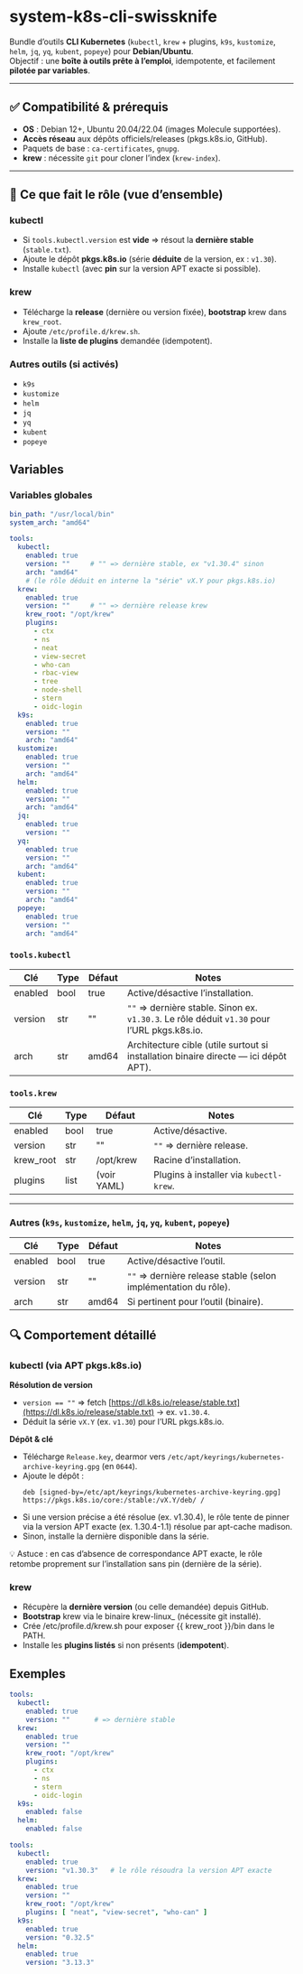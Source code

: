 # system-k8s-cli-swissknife

Bundle d’outils **CLI Kubernetes** (`kubectl`, `krew` + plugins, `k9s`, `kustomize`, `helm`, `jq`, `yq`, `kubent`, `popeye`) pour **Debian/Ubuntu**.  
Objectif : une **boîte à outils prête à l’emploi**, idempotente, et facilement **pilotée par variables**.

---

## ✅ Compatibilité & prérequis

- **OS** : Debian 12+, Ubuntu 20.04/22.04 (images Molecule supportées).
- **Accès réseau** aux dépôts officiels/releases (pkgs.k8s.io, GitHub).
- Paquets de base : `ca-certificates`, `gnupg`.
- **krew** : nécessite `git` pour cloner l’index (`krew-index`).

---

## 🚀 Ce que fait le rôle (vue d’ensemble)

### kubectl
- Si `tools.kubectl.version` est **vide** ⇒ résout la **dernière stable** (`stable.txt`).
- Ajoute le dépôt **pkgs.k8s.io** (série **déduite** de la version, ex : `v1.30`).
- Installe `kubectl` (avec **pin** sur la version APT exacte si possible).

### krew
- Télécharge la **release** (dernière ou version fixée), **bootstrap** krew dans `krew_root`.
- Ajoute `/etc/profile.d/krew.sh`.
- Installe la **liste de plugins** demandée (idempotent).

### Autres outils (si activés)
- `k9s`
- `kustomize`
- `helm`
- `jq`
- `yq`
- `kubent`
- `popeye`

## Variables

### Variables globales

```yaml
bin_path: "/usr/local/bin"
system_arch: "amd64"
```

```yaml
tools:
  kubectl:
    enabled: true
    version: ""     # "" => dernière stable, ex "v1.30.4" sinon
    arch: "amd64"
    # (le rôle déduit en interne la "série" vX.Y pour pkgs.k8s.io)
  krew:
    enabled: true
    version: ""     # "" => dernière release krew
    krew_root: "/opt/krew"
    plugins:
      - ctx
      - ns
      - neat
      - view-secret
      - who-can
      - rbac-view
      - tree
      - node-shell
      - stern
      - oidc-login
  k9s:
    enabled: true
    version: ""
    arch: "amd64"
  kustomize:
    enabled: true
    version: ""
    arch: "amd64"
  helm:
    enabled: true
    version: ""
    arch: "amd64"
  jq:
    enabled: true
    version: ""
  yq:
    enabled: true
    version: ""
    arch: "amd64"
  kubent:
    enabled: true
    version: ""
    arch: "amd64"
  popeye:
    enabled: true
    version: ""
    arch: "amd64"

```

### `tools.kubectl`

| Clé     | Type | Défaut | Notes |
|---------|------|--------|-------|
| enabled | bool | true   | Active/désactive l’installation. |
| version | str  | ""     | `""` ⇒ dernière stable. Sinon ex. `v1.30.3`. Le rôle déduit `v1.30` pour l’URL pkgs.k8s.io. |
| arch    | str  | amd64  | Architecture cible (utile surtout si installation binaire directe — ici dépôt APT). |


### `tools.krew`

| Clé       | Type | Défaut    | Notes |
|-----------|------|-----------|-------|
| enabled   | bool | true      | Active/désactive. |
| version   | str  | ""        | `""` ⇒ dernière release. |
| krew_root | str  | /opt/krew | Racine d’installation. |
| plugins   | list | (voir YAML) | Plugins à installer via `kubectl-krew`. |

---

### Autres (`k9s`, `kustomize`, `helm`, `jq`, `yq`, `kubent`, `popeye`)

| Clé     | Type | Défaut | Notes |
|---------|------|--------|-------|
| enabled | bool | true   | Active/désactive l’outil. |
| version | str  | ""     | `""` ⇒ dernière release stable (selon implémentation du rôle). |
| arch    | str  | amd64  | Si pertinent pour l’outil (binaire). |


## 🔍 Comportement détaillé

### kubectl (via APT pkgs.k8s.io)

**Résolution de version**
- `version == ""` ⇒ fetch [https://dl.k8s.io/release/stable.txt](https://dl.k8s.io/release/stable.txt) → ex. `v1.30.4`.
- Déduit la série `vX.Y` (ex. `v1.30`) pour l’URL pkgs.k8s.io.

**Dépôt & clé**
- Télécharge `Release.key`, dearmor vers `/etc/apt/keyrings/kubernetes-archive-keyring.gpg` (en `0644`).
- Ajoute le dépôt :
  ```text
  deb [signed-by=/etc/apt/keyrings/kubernetes-archive-keyring.gpg] https://pkgs.k8s.io/core:/stable:/vX.Y/deb/ /
  ```
- Si une version précise a été résolue (ex. v1.30.4), le rôle tente de pinner via la version APT exacte (ex. 1.30.4-1.1) résolue par apt-cache madison.
- Sinon, installe la dernière disponible dans la série.

💡 Astuce : en cas d’absence de correspondance APT exacte, le rôle retombe proprement sur l’installation sans pin (dernière de la série).

### krew

- Récupère la **dernière version** (ou celle demandée) depuis GitHub.
- **Bootstrap** krew via le binaire krew-linux_<arch> (nécessite git installé).
- Crée /etc/profile.d/krew.sh pour exposer {{ krew_root }}/bin dans le PATH.
- Installe les **plugins listés** si non présents (**idempotent**).

## Exemples

```yaml
tools:
  kubectl:
    enabled: true
    version: ""      # => dernière stable
  krew:
    enabled: true
    version: ""
    krew_root: "/opt/krew"
    plugins:
      - ctx
      - ns
      - stern
      - oidc-login
  k9s:
    enabled: false
  helm:
    enabled: false
```

```yaml
tools:
  kubectl:
    enabled: true
    version: "v1.30.3"   # le rôle résoudra la version APT exacte
  krew:
    enabled: true
    version: ""
    krew_root: "/opt/krew"
    plugins: [ "neat", "view-secret", "who-can" ]
  k9s:
    enabled: true
    version: "0.32.5"
  helm:
    enabled: true
    version: "3.13.3"

```